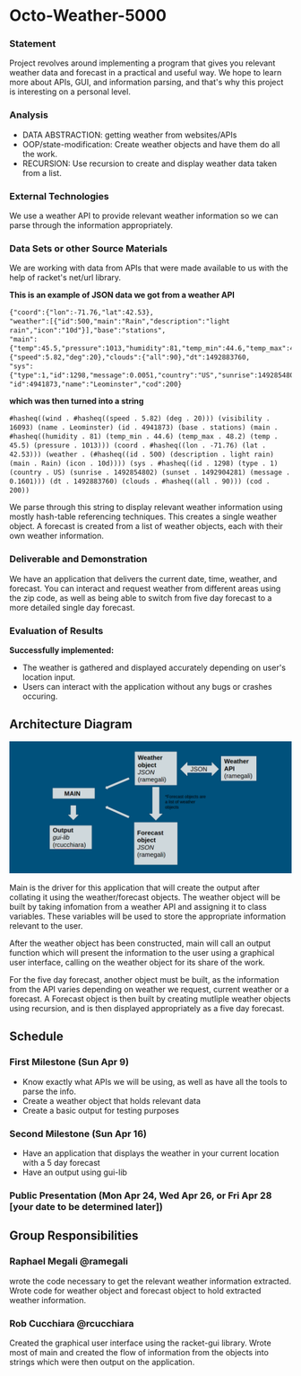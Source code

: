# Octo-Weather-5000

### Statement

Project revolves around implementing a program that gives you relevant weather data and forecast in a practical and useful way. We hope to learn more about APIs, GUI, and information parsing, and that's why this project is interesting on a personal level.

### Analysis

- DATA ABSTRACTION: getting weather from websites/APIs 
- OOP/state-modification: Create weather objects and have them do all the work.
- RECURSION: Use recursion to create and display weather data taken from a list.


### External Technologies
We use a weather API to provide relevant weather information so we can parse through the information appropriately.

### Data Sets or other Source Materials
We are working with data from APIs that were made available to us with the help of racket's net/url library.

**This is an example of JSON data we got from a weather API**
```
{"coord":{"lon":-71.76,"lat":42.53},
"weather":[{"id":500,"main":"Rain","description":"light rain","icon":"10d"}],"base":"stations",
"main":{"temp":45.5,"pressure":1013,"humidity":81,"temp_min":44.6,"temp_max":48.2},"visibility":16093,"wind":{"speed":5.82,"deg":20},"clouds":{"all":90},"dt":1492883760,
"sys":{"type":1,"id":1298,"message":0.0051,"country":"US","sunrise":1492854802,"sunset":1492904281},
"id":4941873,"name":"Leominster","cod":200}
```

**which was then turned into a string**

```
#hasheq((wind . #hasheq((speed . 5.82) (deg . 20))) (visibility . 16093) (name . Leominster) (id . 4941873) (base . stations) (main . #hasheq((humidity . 81) (temp_min . 44.6) (temp_max . 48.2) (temp . 45.5) (pressure . 1013))) (coord . #hasheq((lon . -71.76) (lat . 42.53))) (weather . (#hasheq((id . 500) (description . light rain) (main . Rain) (icon . 10d)))) (sys . #hasheq((id . 1298) (type . 1) (country . US) (sunrise . 1492854802) (sunset . 1492904281) (message . 0.1601))) (dt . 1492883760) (clouds . #hasheq((all . 90))) (cod . 200))

```
We parse through this string to display relevant weather information using mostly hash-table referencing techniques.
This creates a single weather object. A forecast is created from a list of weather objects, each with their own weather information.


### Deliverable and Demonstration

We have an application that delivers the current date, time, weather, and forecast. You can interact and request weather from different areas using the zip code, as well as being able to switch from five day forecast to a more detailed single day forecast.

### Evaluation of Results
**Successfully implemented:**
- The weather is gathered and displayed accurately depending on user's location input.
- Users can interact with the application without any bugs or crashes occuring.

## Architecture Diagram
![alt tag](https://github.com/oplS17projects/Octo-Weather-5000/blob/master/arch-diagram.png)

Main is the driver for this application that will create the output after collating it using the weather/forecast objects. The weather object will be built by taking infomation from a weather API and assigning it to class variables. These variables will be used to store the appropriate information relevant to the user. 

After the weather object has been constructed, main will call an output function which will present the information to the user using a graphical user interface, calling on the weather object for its share of the work. 

For the five day forecast, another object must be built, as the information from the API varies depending on weather we request, current weather or a forecast. A Forecast object is then built by creating mutliple weather objects using recursion, and is then displayed appropriately as a five day forecast.

## Schedule

### First Milestone (Sun Apr 9)
- Know exactly what APIs we will be using, as well as have all the tools to parse the info.
- Create a weather object that holds relevant data
- Create a basic output for testing purposes

### Second Milestone (Sun Apr 16)
- Have an application that displays the weather in your current location with a 5 day forecast
- Have an output using gui-lib

### Public Presentation (Mon Apr 24, Wed Apr 26, or Fri Apr 28 [your date to be determined later])

## Group Responsibilities

### Raphael Megali @ramegali
wrote the code necessary to get the relevant weather information extracted. Wrote code for weather object and forecast object to hold extracted weather information.

### Rob Cucchiara @rcucchiara
Created the graphical user interface using the racket-gui library. Wrote most of main and created the flow of information from the objects into strings which were then output on the application. 
